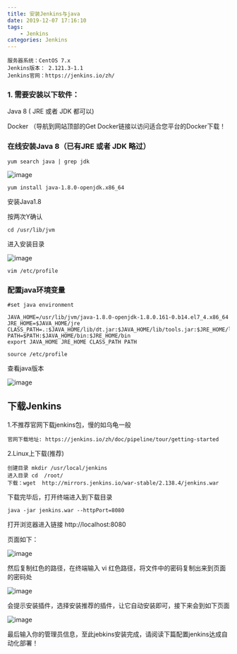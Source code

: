 ```yaml
---
title: 安装Jenkins与java
date: 2019-12-07 17:16:10
tags:
	- Jenkins
categories: Jenkins
---
```


```
服务器系统：CentOS 7.x
Jenkins版本： 2.121.3-1.1
Jenkins官网：https://jenkins.io/zh/ 
```


<!--在这里插入内容-->
###  1. 需要安装以下软件：

Java 8 ( JRE 或者 JDK 都可以)

Docker （导航到网站顶部的Get Docker链接以访问适合您平台的Docker下载！


### 在线安装Java 8（已有JRE 或者 JDK 略过）


```
yum search java | grep jdk
```


![image](https://dev.qichuanqing.cn/img/java1.jpg)

```
yum install java-1.8.0-openjdk.x86_64

```

安装Java1.8

按两次Y确认


```
cd /usr/lib/jvm
```

进入安装目录

![image](https://dev.qichuanqing.cn/img/java2.png)


```
vim /etc/profile
```

### 配置java环境变量


```
#set java environment

JAVA_HOME=/usr/lib/jvm/java-1.8.0-openjdk-1.8.0.161-0.b14.el7_4.x86_64
JRE_HOME=$JAVA_HOME/jre
CLASS_PATH=.:$JAVA_HOME/lib/dt.jar:$JAVA_HOME/lib/tools.jar:$JRE_HOME/lib
PATH=$PATH:$JAVA_HOME/bin:$JRE_HOME/bin
export JAVA_HOME JRE_HOME CLASS_PATH PATH
```


```
source /etc/profile
```

查看java版本

![image](https://dev.qichuanqing.cn/img/java3.png)

## 下载Jenkins

1.不推荐官网下载jenkins包，慢的如乌龟一般


```
官网下载地址: https://jenkins.io/zh/doc/pipeline/tour/getting-started
```

2.Linux上下载(推荐)


```
创建目录 mkdir /usr/local/jenkins
进入目录 cd  /root/
下载：wget  http://mirrors.jenkins.io/war-stable/2.138.4/jenkins.war

```

下载完毕后，打开终端进入到下载目录


```
java -jar jenkins.war --httpPort=8080
```

打开浏览器进入链接 http://localhost:8080

页面如下：


![image](https://dev.qichuanqing.cn/img/jenkins1.png)


然后复制红色的路径，在终端输入  vi  红色路径，将文件中的密码复制出来到页面的密码处


![image](https://dev.qichuanqing.cn/img/jenkins2.png)


会提示安装插件，选择安装推荐的插件，让它自动安装即可，接下来会到如下页面

![image](https://dev.qichuanqing.cn/img/jenkins3.png)


最后输入你的管理员信息，至此jebkins安装完成，请阅读下篇配置jenkins达成自动化部署！












